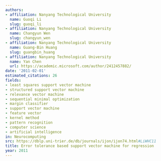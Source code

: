 ```yaml
---
authors:
- affiliation: Nanyang Technological University
  name: Guoqi Li
  slug: guoqi_li
- affiliation: Nanyang Technological University
  name: Changyun Wen
  slug: changyun_wen
- affiliation: Nanyang Technological University
  name: Guang-Bin Huang
  slug: guangbin_huang
- affiliation: Nanyang Technological University
  name: Yan Chen
  url: https://academic.microsoft.com/author/2412457882/
date: '2011-02-01'
estimated_citations: 26
fields:
- least squares support vector machine
- structured support vector machine
- relevance vector machine
- sequential minimal optimization
- margin classifier
- support vector machine
- feature vector
- kernel method
- pattern recognition
- computer science
- artificial intelligence
in: Neurocomputing
src: https://dblp.uni-trier.de/db/journals/ijon/ijon74.html#LiWHC11
title: Error tolerance based support vector machine for regression
year: 2011
---
```

